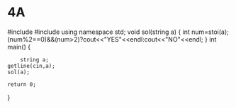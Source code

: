 # 4A
#include<iostream>
#include<string>
using namespace std;
void sol(string a)
{
    int num=stoi(a);
    (num%2==0)&&(num>2)?cout<<"YES"<<endl:cout<<"NO"<<endl;
}
int main()
{

        string a;
    getline(cin,a);
    sol(a);

    return 0;
}

